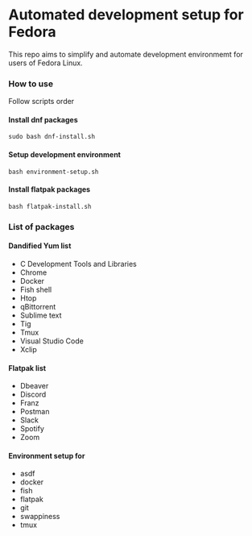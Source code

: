 # Automated development setup for Fedora

This repo aims to simplify and automate development environmemt
for users of Fedora Linux.

### How to use

Follow scripts order

#### Install dnf packages
```
sudo bash dnf-install.sh
```

#### Setup development environment
```
bash environment-setup.sh
```

#### Install flatpak packages
```
bash flatpak-install.sh
```

### List of packages

#### Dandified Yum list

* C Development Tools and Libraries
* Chrome
* Docker
* Fish shell
* Htop
* qBittorrent
* Sublime text
* Tig
* Tmux
* Visual Studio Code
* Xclip

#### Flatpak list

* Dbeaver
* Discord
* Franz
* Postman
* Slack
* Spotify
* Zoom

#### Environment setup for

* asdf
* docker
* fish
* flatpak
* git
* swappiness
* tmux